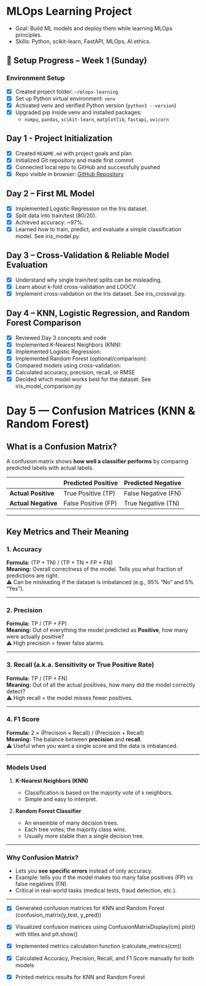 # MLOps Learning Project

- Goal: Build ML models and deploy them while learning MLOps principles.
- Skills: Python, scikit-learn, FastAPI, MLOps, AI ethics.
## 📝 Setup Progress – Week 1 (Sunday)

### Environment Setup
- [x] Created project folder: `~/mlops-learning`
- [x] Set up Python virtual environment: `venv`
- [x] Activated venv and verified Python version (`python3 --version`)
- [x] Upgraded pip inside venv and installed packages:
  - `numpy`, `pandas`, `scikit-learn`, `matplotlib`, `fastapi`, `uvicorn`

## Day 1 - Project Initialization
- [x] Created `README.md` with project goals and plan
- [x] Initialized Git repository and made first commit
- [x] Connected local repo to GitHub and successfully pushed
- [x] Repo visible in browser: [GitHub Repository](https://github.com/Cnguyen823/mlops-learning)

## Day 2 – First ML Model

- [x] Implemented Logistic Regression on the Iris dataset.
- [x] Split data into train/test (80/20).
- [x] Achieved accuracy: ~97%.
- [x] Learned how to train, predict, and evaluate a simple classification model. See iris_model.py.

## Day 3 – Cross-Validation & Reliable Model Evaluation

- [x] Understand why single train/test splits can be misleading.
- [x] Learn about k-fold cross-validation and LOOCV.
- [x] Implement cross-validation on the Iris dataset. See iris_crossval.py.

## Day 4 – KNN, Logistic Regression, and Random Forest Comparison

- [x] Reviewed Day 3 concepts and code
- [x] Implemented K-Nearest Neighbors (KNN):
- [x] Implemented Logistic Regression:
- [x] Implemented Random Forest (optional/comparison):
- [x] Compared models using cross-validation:
- [x] Calculated accuracy, precision, recall, or RMSE
- [x] Decided which model works best for the dataset. See iris_model_comparison.py

# Day 5 — Confusion Matrices (KNN & Random Forest)
## What is a Confusion Matrix?
A confusion matrix shows **how well a classifier performs** by comparing predicted labels with actual labels.

|               | Predicted Positive | Predicted Negative |
|---------------|--------------------|--------------------|
| **Actual Positive** | True Positive (TP)   | False Negative (FN) |
| **Actual Negative** | False Positive (FP)  | True Negative (TN) |

---

## Key Metrics and Their Meaning

### 1. Accuracy
**Formula:** (TP + TN) / (TP + TN + FP + FN)  
**Meaning:** Overall correctness of the model. Tells you what fraction of predictions are right.  
⚠️ Can be misleading if the dataset is imbalanced (e.g., 95% “No” and 5% “Yes”).

---

### 2. Precision
**Formula:** TP / (TP + FP)  
**Meaning:** Out of everything the model predicted as **Positive**, how many were actually positive?  
⚠️ High precision = fewer false alarms.

---

### 3. Recall (a.k.a. Sensitivity or True Positive Rate)
**Formula:** TP / (TP + FN)  
**Meaning:** Out of all the actual positives, how many did the model correctly detect?  
⚠️ High recall = the model misses fewer positives.

---

### 4. F1 Score
**Formula:** 2 × (Precision × Recall) / (Precision + Recall)  
**Meaning:** The balance between **precision** and **recall**.  
⚠️ Useful when you want a single score and the data is imbalanced.

---

### Models Used
1. **K-Nearest Neighbors (KNN)**
   - Classification is based on the majority vote of `k` neighbors.  
   - Simple and easy to interpret.  

2. **Random Forest Classifier**
   - An ensemble of many decision trees.  
   - Each tree votes; the majority class wins.  
   - Usually more stable than a single decision tree.  

---

### Why Confusion Matrix?
- Lets you **see specific errors** instead of only accuracy.  
- Example: tells you if the model makes too many false positives (FP) vs false negatives (FN).  
- Critical in real-world tasks (medical tests, fraud detection, etc.).

---

- [x] Generated confusion matrices for KNN and Random Forest (confusion_matrix(y_test, y_pred))

- [x] Visualized confusion matrices using ConfusionMatrixDisplay(cm).plot() with titles and plt.show()

- [x] Implemented metrics calculation function (calculate_metrics(cm))

- [x] Calculated Accuracy, Precision, Recall, and F1 Score manually for both models

- [x] Printed metrics results for KNN and Random Forest


